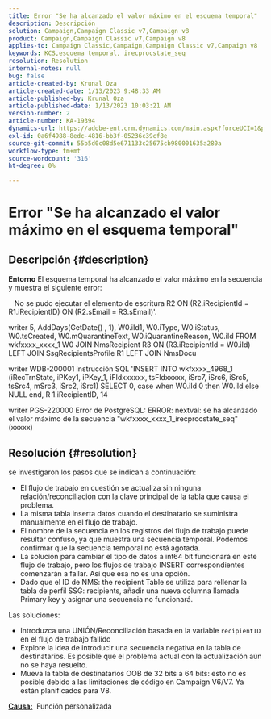 ```yaml
---
title: Error "Se ha alcanzado el valor máximo en el esquema temporal"
description: Descripción
solution: Campaign,Campaign Classic v7,Campaign v8
product: Campaign,Campaign Classic v7,Campaign v8
applies-to: Campaign Classic,Campaign,Campaign Classic v7,Campaign v8
keywords: KCS,esquema temporal, irecprocstate_seq
resolution: Resolution
internal-notes: null
bug: false
article-created-by: Krunal Oza
article-created-date: 1/13/2023 9:48:33 AM
article-published-by: Krunal Oza
article-published-date: 1/13/2023 10:03:21 AM
version-number: 2
article-number: KA-19394
dynamics-url: https://adobe-ent.crm.dynamics.com/main.aspx?forceUCI=1&pagetype=entityrecord&etn=knowledgearticle&id=e0730e70-2793-ed11-aad1-6045bd006793
exl-id: 0a6f4988-8edc-4816-bb3f-05236c39cf8e
source-git-commit: 55b5d0c08d5e671133c25675cb980001635a280a
workflow-type: tm+mt
source-wordcount: '316'
ht-degree: 0%

---
```


# Error &quot;Se ha alcanzado el valor máximo en el esquema temporal&quot;

## Descripción {#description}

<b>Entorno</b>
El esquema temporal ha alcanzado el valor máximo en la secuencia y muestra el siguiente error:

   No se pudo ejecutar el elemento de escritura R2 ON (R2.iRecipientId = R1.iRecipientID) ON (R2.sEmail = R3.sEmail)&#39;.

writer 5, AddDays(GetDate() , 1), W0.iId1, W0.iType, W0.iStatus, W0.tsCreated, W0.mQuarantineText, W0.iQuarantineReason, W0.iId FROM wkfxxxx_xxxx_1 W0 JOIN NmsRecipient R3 ON (R3.iRecipientId = W0.iId) LEFT JOIN SsgRecipientsProfile R1 LEFT JOIN NmsDocu

writer WDB-200001 instrucción SQL &#39;INSERT INTO wkfxxxx_4968_1 (iRecTrnState, iPKey1, iPKey_1, iFldxxxxxx, tsFldxxxxx, iSrc7, iSrc6, iSrc5, tsSrc4, mSrc3, iSrc2, iSrc1) SELECT 0, case when W0.iId 0 then W0.iId else NULL end, R 1.iRecipientID, 14

writer PGS-220000 Error de PostgreSQL: ERROR: nextval: se ha alcanzado el valor máximo de la secuencia &quot;wkfxxxx_xxxx_1_irecprocstate_seq&quot; (xxxxx)


## Resolución {#resolution}


se investigaron los pasos que se indican a continuación:

- El flujo de trabajo en cuestión se actualiza sin ninguna relación/reconciliación con la clave principal de la tabla que causa el problema.
- La misma tabla inserta datos cuando el destinatario se suministra manualmente en el flujo de trabajo.
- El nombre de la secuencia en los registros del flujo de trabajo puede resultar confuso, ya que muestra una secuencia temporal. Podemos confirmar que la secuencia temporal no está agotada.
- La solución para cambiar el tipo de datos a int64 bit funcionará en este flujo de trabajo, pero los flujos de trabajo INSERT correspondientes comenzarán a fallar. Así que esa no es una opción.
- Dado que el ID de NMS: the recipient Table se utiliza para rellenar la tabla de perfil SSG: recipients, añadir una nueva columna llamada Primary key y asignar una secuencia no funcionará.


Las soluciones:

- Introduzca una UNIÓN/Reconciliación basada en la variable `recipientID` en el flujo de trabajo fallido
- Explore la idea de introducir una secuencia negativa en la tabla de destinatarios. Es posible que el problema actual con la actualización aún no se haya resuelto.
- Mueva la tabla de destinatarios OOB de 32 bits a 64 bits: esto no es posible debido a las limitaciones de código en Campaign V6/V7. Ya están planificados para V8.




<b><u>Causa:</u></b>  Función personalizada
